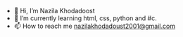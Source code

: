 - 👋 Hi, I’m Nazila Khodadoost
- 🌱 I’m currently learning html, css, python and #c.
- 📫 How to reach me nazilakhodadoust2001@gmail.com

<!---
Nazilakhddst/Nazilakhddst is a ✨ special ✨ repository because its `README.md` (this file) appears on your GitHub profile.
You can click the Preview link to take a look at your changes.
--->
